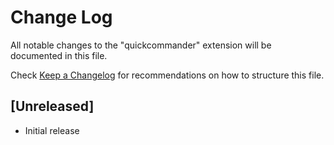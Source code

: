 # Change Log

All notable changes to the "quickcommander" extension will be documented in this file.

Check [Keep a Changelog](http://keepachangelog.com/) for recommendations on how to structure this file.

## [Unreleased]

- Initial release